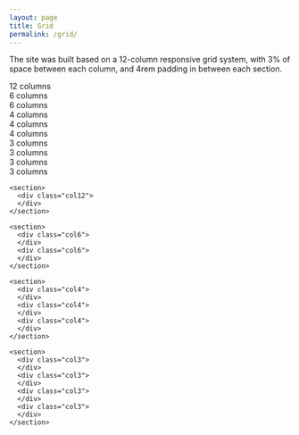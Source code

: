 ```yaml
---
layout: page
title: Grid
permalink: /grid/
---
```

The site was built based on a 12-column responsive grid system, with 3% of space between each column, and 4rem padding in between each section. 


<section>
	<div class="col12">12 columns</div>
</section>
<section>
	<div class="col6">6 columns</div><div class="col6">6 columns</div>
</section>
<section>
	<div class="col4">4 columns</div><div class="col4">4 columns</div><div class="col4">4 columns</div>
</section>
<section>
	<div class="col3">3 columns</div><div class="col3">3 columns</div><div class="col3">3 columns</div><div class="col3">3 columns</div>
</section>

<pre class=""><code>&lt;section&gt;
  &lt;div class=&quot;col12&quot;&gt;
  &lt;/div&gt;
&lt;/section&gt;

&lt;section&gt;
  &lt;div class=&quot;col6&quot;&gt;
  &lt;/div&gt;
  &lt;div class=&quot;col6&quot;&gt;
  &lt;/div&gt;
&lt;/section&gt;

&lt;section&gt;
  &lt;div class=&quot;col4&quot;&gt;
  &lt;/div&gt;
  &lt;div class=&quot;col4&quot;&gt;
  &lt;/div&gt;
  &lt;div class=&quot;col4&quot;&gt;
  &lt;/div&gt;
&lt;/section&gt;

&lt;section&gt;
  &lt;div class=&quot;col3&quot;&gt;
  &lt;/div&gt;
  &lt;div class=&quot;col3&quot;&gt;
  &lt;/div&gt;
  &lt;div class=&quot;col3&quot;&gt;
  &lt;/div&gt;
  &lt;div class=&quot;col3&quot;&gt;
  &lt;/div&gt;
&lt;/section&gt;
</code></pre>


